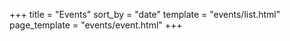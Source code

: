 +++
title = "Events"
sort_by = "date"
template = "events/list.html"
page_template = "events/event.html"
+++
